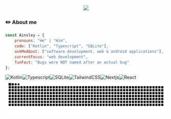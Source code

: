 <div align="center">
    <img src="https://capsule-render.vercel.app/api?type=venom&height=300&color=0:43cea2,100:185a9d&text=Squishmeist&textBg=false&section=header&fontColor=FFFFFF&reversal=false" />
</div>

### ✏️ About me

```javascript
const Ainsley = {
    pronouns: "He" | "Him",
    code: ["Kotlin", "Typescript", "SQLite"],
    askMeAbout: ["software development, web & android applications"],
    currentFocus: "web development",
    funFact: "Bugs were NOT named after an actual bug"
};
```

<p>
<img align="left" alt="Kotlin" src="https://img.shields.io/badge/kotlin-%237F52FF.svg?style=for-the-badge&logo=kotlin&logoColor=white">
<img align="left" alt="Typescript" src="https://img.shields.io/badge/typescript%20-%23007ACC.svg?&style=for-the-badge&logo=typescript&logoColor=white"/>
<img align="left" alt="SQLite" src ="https://img.shields.io/badge/sqlite-%2307405e.svg?&style=for-the-badge&logo=sqlite&logoColor=white"/>
<img align="left" alt="TailwindCSS" src="https://img.shields.io/badge/tailwindcss%20-%2338B2AC.svg?&style=for-the-badge&logo=tailwind-css&logoColor=white"/>
<img align="left" alt="Nextjs" src="https://img.shields.io/badge/next.js-000000?style=for-the-badge&logo=nextdotjs&logoColor=white"/>
<img align="left" alt="React" src="https://shields.io/badge/react-black?logo=react&style=for-the-badge"/>
</p>


![Snake animation](https://raw.githubusercontent.com/squishmeist/squishmeist/output/github-contribution-grid-snake-dark.svg)
